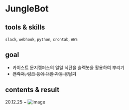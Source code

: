 # JungleBot
## tools & skills
`slack`, `webhook`, `python`, `crontab`, `AWS`
## goal
- 카이스트 문지캠퍼스의 일일 식단을 슬랙봇을 활용하여 뿌리기
- ~~연락처, 링크 등에 대한 자동 응답기~~
## contents & result
20.12.25 ~
![image](https://user-images.githubusercontent.com/26760693/103449918-5cf09780-4cf2-11eb-8ea4-10e4bd022875.png)

